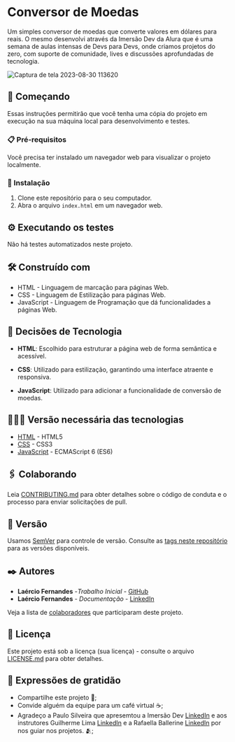 # Conversor de Moedas

Um simples conversor de moedas que converte valores em dólares para reais. O mesmo desenvolvi através da Imersão Dev da Alura que é uma semana de aulas intensas de Devs para Devs, onde criamos projetos do zero, com suporte de comunidade, lives e discussões aprofundadas de tecnologia.


![Captura de tela 2023-08-30 113620](https://github.com/fernandesmelo/conversor-de-moedas/assets/113717317/e0e91213-9b5a-43c9-a6cc-ef55fbaac8ff)


## 🚀 Começando

Essas instruções permitirão que você tenha uma cópia do projeto em execução na sua máquina local para desenvolvimento e testes.

### 📋 Pré-requisitos

Você precisa ter instalado um navegador web para visualizar o projeto localmente.

### 🔧 Instalação

1. Clone este repositório para o seu computador.
2. Abra o arquivo `index.html` em um navegador web.

## ⚙️ Executando os testes

Não há testes automatizados neste projeto.

## 🛠️ Construído com

* HTML - Linguagem de marcação para páginas Web.
* CSS - Linguagem de Estilização para páginas Web.
* JavaScript - Linguagem de Programação que dá funcionalidades a páginas Web.

## 🔨 Decisões de Tecnologia

* **HTML**: Escolhido para estruturar a página web de forma semântica e acessível.

* **CSS**: Utilizado para estilização, garantindo uma interface atraente e responsiva.

* **JavaScript**: Utilizado para adicionar a funcionalidade de conversão de moedas.

## 👨🏽‍💻 Versão necessária das tecnologias

* [HTML](https://www.w3.org/TR/html52/) - HTML5
* [CSS](https://www.w3.org/TR/CSS22/) - CSS3
* [JavaScript](https://developer.mozilla.org/pt-BR/docs/Web/JavaScript) - ECMAScript 6 (ES6)

## 🖇️ Colaborando

Leia [CONTRIBUTING.md](https://github.com/usuario/linkParaInfoSobreContribuicoes) para obter detalhes sobre o código de conduta e o processo para enviar solicitações de pull.

## 📌 Versão

Usamos [SemVer](http://semver.org/) para controle de versão. Consulte as [tags neste repositório](https://github.com/usuario/tags/do/projeto) para as versões disponíveis.

## ✒️ Autores

* **Laércio Fernandes** -*Trabalho Inicial* - [GitHub](https://github.com/fernandesmelo/fernandesmelo)
* **Laércio Fernandes** - *Documentação* - [LinkedIn](https://www.linkedin.com/in/laercio-fernandes-desenvolvedor-web-front-end/)

Veja a lista de [colaboradores](https://github.com/usuario/projeto/colaboradores) que participaram deste projeto.

## 📄 Licença

Este projeto está sob a licença (sua licença) - consulte o arquivo [LICENSE.md](https://github.com/usuario/projeto/licenca) para obter detalhes.

## 🎁 Expressões de gratidão

* Compartilhe este projeto 📢;
* Convide alguém da equipe para um café virtual ☕;
* Agradeço a Paulo Silveira que apresemtou a Imersão Dev [LinkedIn](https://www.linkedin.com/in/paulosilveira/) e aos instrutores Guilherme Lima [LinkedIn](https://www.linkedin.com/in/guilherme-lima-developer/) e a Rafaella Ballerine [LinkedIn](https://www.linkedin.com/in/rafaellaballerini/) por nos guiar nos projetos. 🫂;

